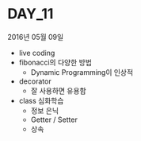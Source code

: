 # DAY_11
2016년 05월 09일

* live coding
* fibonacci의 다양한 방법
  * Dynamic Programming이 인상적
* decorator
  * 잘 사용하면 유용함
* class 심화학습
  * 정보 은닉
  * Getter / Setter
  * 상속
